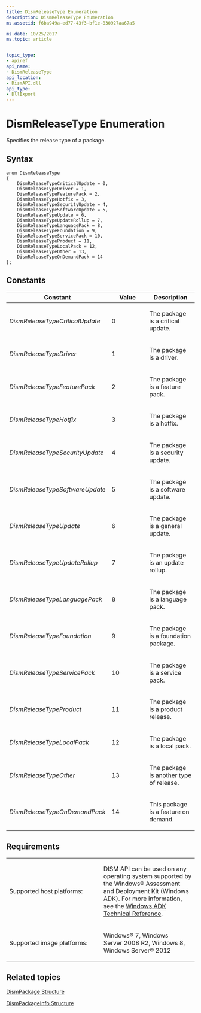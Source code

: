 ```yaml
---
title: DismReleaseType Enumeration
description: DismReleaseType Enumeration
ms.assetid: f6ba949a-ed77-43f3-bf1e-830927aa67a5

ms.date: 10/25/2017
ms.topic: article


topic_type: 
- apiref
api_name: 
- DismReleaseType
api_location: 
- DismAPI.dll
api_type: 
- DllExport
---
```


# DismReleaseType Enumeration


Specifies the release type of a package.

## <span id="Syntax"></span><span id="syntax"></span><span id="SYNTAX"></span>Syntax


``` syntax
enum DismReleaseType
{
    DismReleaseTypeCriticalUpdate = 0,
    DismReleaseTypeDriver = 1,
    DismReleaseTypeFeaturePack = 2,
    DismReleaseTypeHotfix = 3,
    DismReleaseTypeSecurityUpdate = 4,
    DismReleaseTypeSoftwareUpdate = 5,
    DismReleaseTypeUpdate = 6,
    DismReleaseTypeUpdateRollup = 7,
    DismReleaseTypeLanguagePack = 8,
    DismReleaseTypeFoundation = 9,
    DismReleaseTypeServicePack = 10,
    DismReleaseTypeProduct = 11,
    DismReleaseTypeLocalPack = 12,
    DismReleaseTypeOther = 13,
    DismReleaseTypeOnDemandPack = 14
};
```

## <span id="Constants"></span><span id="constants"></span><span id="CONSTANTS"></span>Constants


<table>
<colgroup>
<col width="33%" />
<col width="33%" />
<col width="33%" />
</colgroup>
<thead>
<tr class="header">
<th>Constant</th>
<th>Value</th>
<th>Description</th>
</tr>
</thead>
<tbody>
<tr class="odd">
<td><p><em>DismReleaseTypeCriticalUpdate</em></p></td>
<td><p>0</p></td>
<td><p>The package is a critical update.</p></td>
</tr>
<tr class="even">
<td><p><em>DismReleaseTypeDriver</em></p></td>
<td><p>1</p></td>
<td><p>The package is a driver.</p></td>
</tr>
<tr class="odd">
<td><p><em>DismReleaseTypeFeaturePack</em></p></td>
<td><p>2</p></td>
<td><p>The package is a feature pack.</p></td>
</tr>
<tr class="even">
<td><p><em>DismReleaseTypeHotfix</em></p></td>
<td><p>3</p></td>
<td><p>The package is a hotfix.</p></td>
</tr>
<tr class="odd">
<td><p><em>DismReleaseTypeSecurityUpdate</em></p></td>
<td><p>4</p></td>
<td><p>The package is a security update.</p></td>
</tr>
<tr class="even">
<td><p><em>DismReleaseTypeSoftwareUpdate</em></p></td>
<td><p>5</p></td>
<td><p>The package is a software update.</p></td>
</tr>
<tr class="odd">
<td><p><em>DismReleaseTypeUpdate</em></p></td>
<td><p>6</p></td>
<td><p>The package is a general update.</p></td>
</tr>
<tr class="even">
<td><p><em>DismReleaseTypeUpdateRollup</em></p></td>
<td><p>7</p></td>
<td><p>The package is an update rollup.</p></td>
</tr>
<tr class="odd">
<td><p><em>DismReleaseTypeLanguagePack</em></p></td>
<td><p>8</p></td>
<td><p>The package is a language pack.</p></td>
</tr>
<tr class="even">
<td><p><em>DismReleaseTypeFoundation</em></p></td>
<td><p>9</p></td>
<td><p>The package is a foundation package.</p></td>
</tr>
<tr class="odd">
<td><p><em>DismReleaseTypeServicePack</em></p></td>
<td><p>10</p></td>
<td><p>The package is a service pack.</p></td>
</tr>
<tr class="even">
<td><p><em>DismReleaseTypeProduct</em></p></td>
<td><p>11</p></td>
<td><p>The package is a product release.</p></td>
</tr>
<tr class="odd">
<td><p><em>DismReleaseTypeLocalPack</em></p></td>
<td><p>12</p></td>
<td><p>The package is a local pack.</p></td>
</tr>
<tr class="even">
<td><p><em>DismReleaseTypeOther</em></p></td>
<td><p>13</p></td>
<td><p>The package is another type of release.</p></td>
</tr>
<tr class="odd">
<td><p><em>DismReleaseTypeOnDemandPack</em></p></td>
<td><p>14</p></td>
<td><p>This package is a feature on demand.</p></td>
</tr>
</tbody>
</table>

 

## <span id="Requirements"></span><span id="requirements"></span><span id="REQUIREMENTS"></span>Requirements


<table>
<colgroup>
<col width="50%" />
<col width="50%" />
</colgroup>
<tbody>
<tr class="odd">
<td><p>Supported host platforms:</p></td>
<td><p>DISM API can be used on any operating system supported by the Windows® Assessment and Deployment Kit (Windows ADK). For more information, see the <a href="http://go.microsoft.com/fwlink/?LinkId=206587" data-raw-source="[Windows ADK Technical Reference](http://go.microsoft.com/fwlink/?LinkId=206587)">Windows ADK Technical Reference</a>.</p></td>
</tr>
<tr class="even">
<td><p>Supported image platforms:</p></td>
<td><p>Windows® 7, Windows Server 2008 R2, Windows 8, Windows Server® 2012</p></td>
</tr>
</tbody>
</table>

 

## <span id="related_topics"></span>Related topics


[DismPackage Structure](dismpackage-structure.md)

[DismPackageInfo Structure](dismpackageinfo-structure.md)

 

 




